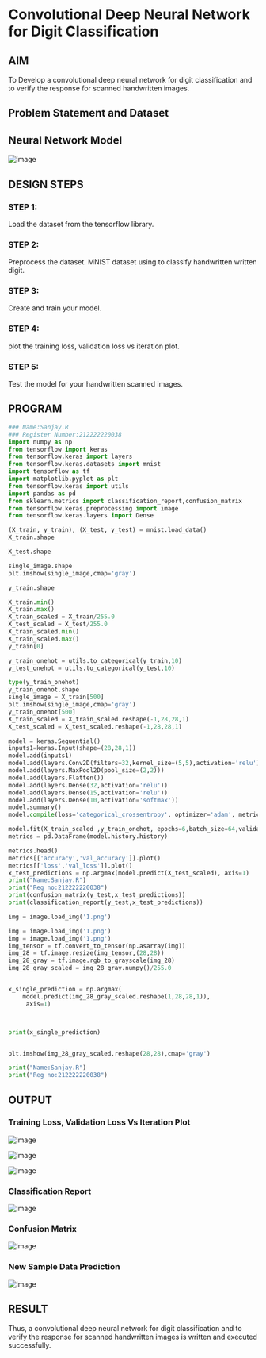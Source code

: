 # Convolutional Deep Neural Network for Digit Classification

## AIM

To Develop a convolutional deep neural network for digit classification and to verify the response for scanned handwritten images.

## Problem Statement and Dataset

## Neural Network Model

![image](https://github.com/sanjay3061/mnist-classification/assets/121215929/e4d81804-92d4-4618-9f76-38cda67147e2)


## DESIGN STEPS

### STEP 1:
Load the dataset from the tensorflow library.

### STEP 2:
Preprocess the dataset. MNIST dataset using to classify handwritten written digit.
### STEP 3:
Create and train your model.
### STEP 4:
plot the training loss, validation loss vs iteration plot.
### STEP 5:
Test the model for your handwritten scanned images.

## PROGRAM
```python
### Name:Sanjay.R
### Register Number:212222220038
import numpy as np
from tensorflow import keras
from tensorflow.keras import layers
from tensorflow.keras.datasets import mnist
import tensorflow as tf
import matplotlib.pyplot as plt
from tensorflow.keras import utils
import pandas as pd
from sklearn.metrics import classification_report,confusion_matrix
from tensorflow.keras.preprocessing import image
from tensorflow.keras.layers import Dense

(X_train, y_train), (X_test, y_test) = mnist.load_data()
X_train.shape

X_test.shape

single_image.shape
plt.imshow(single_image,cmap='gray')

y_train.shape

X_train.min()
X_train.max()
X_train_scaled = X_train/255.0
X_test_scaled = X_test/255.0
X_train_scaled.min()
X_train_scaled.max()
y_train[0]

y_train_onehot = utils.to_categorical(y_train,10)
y_test_onehot = utils.to_categorical(y_test,10)

type(y_train_onehot)
y_train_onehot.shape
single_image = X_train[500]
plt.imshow(single_image,cmap='gray')
y_train_onehot[500]
X_train_scaled = X_train_scaled.reshape(-1,28,28,1)
X_test_scaled = X_test_scaled.reshape(-1,28,28,1)

model = keras.Sequential()
inputs1=keras.Input(shape=(28,28,1))
model.add(inputs1)
model.add(layers.Conv2D(filters=32,kernel_size=(5,5),activation='relu'))
model.add(layers.MaxPool2D(pool_size=(2,2)))
model.add(layers.Flatten())
model.add(layers.Dense(32,activation='relu'))
model.add(layers.Dense(15,activation='relu'))
model.add(layers.Dense(10,activation='softmax'))
model.summary()
model.compile(loss='categorical_crossentropy', optimizer='adam', metrics=['accuracy'])

model.fit(X_train_scaled ,y_train_onehot, epochs=6,batch_size=64,validation_data=(X_test_scaled,y_test_onehot))
metrics = pd.DataFrame(model.history.history)

metrics.head()
metrics[['accuracy','val_accuracy']].plot()
metrics[['loss','val_loss']].plot()
x_test_predictions = np.argmax(model.predict(X_test_scaled), axis=1)
print("Name:Sanjay.R")
print("Reg no:212222220038")
print(confusion_matrix(y_test,x_test_predictions))
print(classification_report(y_test,x_test_predictions))

img = image.load_img('1.png')

img = image.load_img('1.png')
img = image.load_img('1.png')
img_tensor = tf.convert_to_tensor(np.asarray(img))
img_28 = tf.image.resize(img_tensor,(28,28))
img_28_gray = tf.image.rgb_to_grayscale(img_28)
img_28_gray_scaled = img_28_gray.numpy()/255.0


x_single_prediction = np.argmax(
    model.predict(img_28_gray_scaled.reshape(1,28,28,1)),
     axis=1)



print(x_single_prediction)


plt.imshow(img_28_gray_scaled.reshape(28,28),cmap='gray')

print("Name:Sanjay.R")
print("Reg no:212222220038")

```

## OUTPUT

### Training Loss, Validation Loss Vs Iteration Plot
![image](https://github.com/sanjay3061/mnist-classification/assets/121215929/579de983-b647-4b4e-941f-595afcb09868)

![image](https://github.com/sanjay3061/mnist-classification/assets/121215929/00d4fae5-ad4e-40a3-9f6d-90c79337ca2a)


![image](https://github.com/sanjay3061/mnist-classification/assets/121215929/284a556d-0995-459b-9a50-e20f3683a5e7)


### Classification Report

![image](https://github.com/sanjay3061/mnist-classification/assets/121215929/d3f08ca9-4c72-4f14-a4b5-98e81d9dcafe)

### Confusion Matrix

![image](https://github.com/sanjay3061/mnist-classification/assets/121215929/94e45f59-13ae-42d9-9280-76715554bc40)

### New Sample Data Prediction
![image](https://github.com/sanjay3061/mnist-classification/assets/121215929/4f36c2e3-adc4-4c0c-8250-ff92bc7ad9e4)


## RESULT
Thus, a convolutional deep neural network for digit classification and to verify the response for scanned handwritten images is written and executed successfully.
